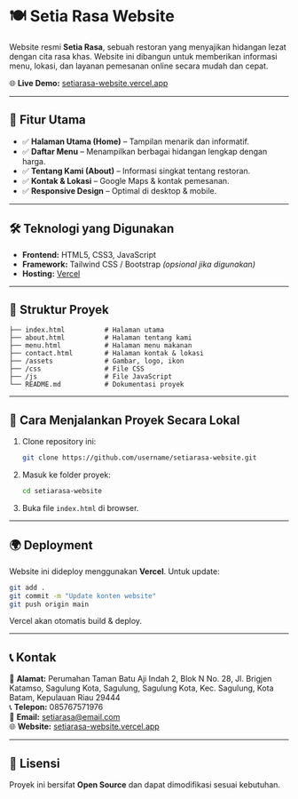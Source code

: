 
# 🍽️ Setia Rasa Website  

Website resmi **Setia Rasa**, sebuah restoran yang menyajikan hidangan lezat dengan cita rasa khas. Website ini dibangun untuk memberikan informasi menu, lokasi, dan layanan pemesanan online secara mudah dan cepat.  

🌐 **Live Demo:** [setiarasa-website.vercel.app](https://setiarasa-website.vercel.app)  

---

## 🚀 Fitur Utama  
- ✅ **Halaman Utama (Home)** – Tampilan menarik dan informatif.  
- ✅ **Daftar Menu** – Menampilkan berbagai hidangan lengkap dengan harga.  
- ✅ **Tentang Kami (About)** – Informasi singkat tentang restoran.  
- ✅ **Kontak & Lokasi** – Google Maps & kontak pemesanan.  
- ✅ **Responsive Design** – Optimal di desktop & mobile.  

---

## 🛠️ Teknologi yang Digunakan  
- **Frontend:** HTML5, CSS3, JavaScript  
- **Framework:** Tailwind CSS / Bootstrap *(opsional jika digunakan)*  
- **Hosting:** [Vercel](https://vercel.com/)  

---

## 📂 Struktur Proyek  
```
├── index.html          # Halaman utama
├── about.html          # Halaman tentang kami
├── menu.html           # Halaman menu makanan
├── contact.html        # Halaman kontak & lokasi
├── /assets             # Gambar, logo, ikon
├── /css                # File CSS
├── /js                 # File JavaScript
└── README.md           # Dokumentasi proyek
```

---

## 🔧 Cara Menjalankan Proyek Secara Lokal  
1. Clone repository ini:  
   ```bash
   git clone https://github.com/username/setiarasa-website.git
   ```
2. Masuk ke folder proyek:  
   ```bash
   cd setiarasa-website
   ```
3. Buka file `index.html` di browser.  

---

## 🌍 Deployment  
Website ini dideploy menggunakan **Vercel**. Untuk update:  
```bash
git add .
git commit -m "Update konten website"
git push origin main
```
Vercel akan otomatis build & deploy.  

---

## 📞 Kontak  
📍 **Alamat:** Perumahan Taman Batu Aji Indah 2, Blok N No. 28, Jl. Brigjen Katamso, Sagulung Kota, Sagulung,    Sagulung Kota, Kec. Sagulung, Kota Batam, Kepulauan Riau 29444 <br>
📞 **Telepon:** 085767571976 <br>
📧 **Email:** setiarasa@email.com  
🌐 **Website:** [setiarasa-website.vercel.app](https://setiarasa-website.vercel.app)  

---

## 📜 Lisensi  
Proyek ini bersifat **Open Source** dan dapat dimodifikasi sesuai kebutuhan.  
